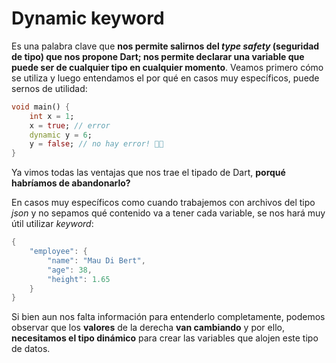 # Dynamic keyword

Es una palabra clave que __nos permite salirnos del _type safety_ (seguridad de tipo) que nos propone Dart; nos permite declarar una variable que puede ser de cualquier tipo en cualquier momento__. Veamos primero cómo se utiliza y luego entendamos el por qué en casos muy específicos, puede sernos de utilidad:

```dart
void main() {
    int x = 1;
    x = true; // error
    dynamic y = 6;
    y = false; // no hay error! 😵‍💫
}
```

Ya vimos todas las ventajas que nos trae el tipado de Dart, __porqué habríamos de abandonarlo?__

En casos muy específicos como cuando trabajemos con archivos del tipo _json_ y no sepamos qué contenido va a tener cada variable, se nos hará muy útil utilizar _keyword_:

```dart
{
    "employee": {
        "name": "Mau Di Bert",
        "age": 38,
        "height": 1.65 
    }
}
```

Si bien aun nos falta información para entenderlo completamente, podemos observar que los __valores__ de la derecha __van cambiando__ y por ello, __necesitamos el tipo dinámico__ para crear las variables que alojen este tipo de datos.
